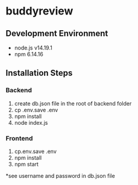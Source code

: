 # buddyreview

## Development Environment
- node.js v14.19.1
- npm 6.14.16

## Installation Steps
### Backend
1. create db.json file in the root of backend folder
2. cp .env.save .env
3. npm install
4. node index.js

### Frontend
1. cp.env.save .env
2. npm install
3. npm start

*see username and password in db.json file
